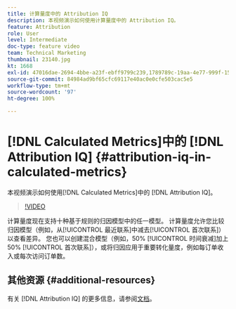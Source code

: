 ```yaml
---
title: 计算量度中的 Attribution IQ
description: 本视频演示如何使用计算量度中的 Attribution IQ。
feature: Attribution
role: User
level: Intermediate
doc-type: feature video
team: Technical Marketing
thumbnail: 23140.jpg
kt: 1668
exl-id: 47016dae-2694-4bbe-a23f-ebff9799c239,1789789c-19aa-4e77-999f-15fa11b7f858
source-git-commit: 84984ad9bf65cfc69117e40ac0e0cfe503cac5e5
workflow-type: tm+mt
source-wordcount: '97'
ht-degree: 100%

---
```


# [!DNL Calculated Metrics]中的 [!DNL Attribution IQ] {#attribution-iq-in-calculated-metrics}

本视频演示如何使用[!DNL Calculated Metrics]中的 [!DNL Attribution IQ]。

>[!VIDEO](https://video.tv.adobe.com/v/41481/?quality=12&learn=on&captions=chi_hans)

计算量度现在支持十种基于规则的归因模型中的任一模型。 计算量度允许您比较归因模型（例如，从[!UICONTROL 最近联系]中减去[!UICONTROL 首次联系]）以查看差异。 您也可以创建混合模型（例如，50% [!UICONTROL 时间衰减]加上 50% [!UICONTROL 首次联系]），或将归因应用于重要转化量度，例如每订单收入或每次访问订单数。

## 其他资源 {#additional-resources}

有关 [!DNL Attribution IQ] 的更多信息，请参阅[文档](https://experienceleague.adobe.com/docs/analytics/analyze/analysis-workspace/attribution/overview.html?lang=zh-Hans)。
